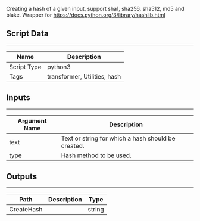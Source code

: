 Creating a hash of a given input, support sha1, sha256, sha512, md5 and blake. Wrapper for https://docs.python.org/3/library/hashlib.html


## Script Data

---

| **Name** | **Description** |
| --- | --- |
| Script Type | python3 |
| Tags | transformer, Utilities, hash |

## Inputs

---

| **Argument Name** | **Description** |
| --- | --- |
| text | Text or string for which a hash should be created. |
| type | Hash method to be used. |

## Outputs

---

| **Path** | **Description** | **Type** |
| --- | --- | --- |
| CreateHash |  | string |
